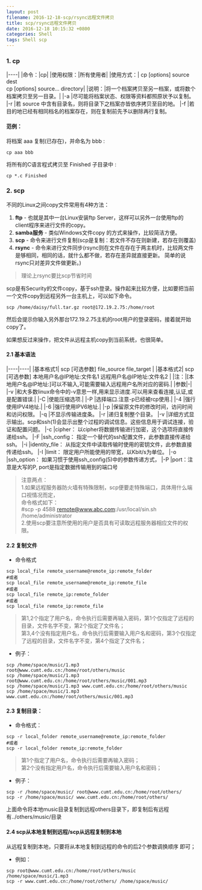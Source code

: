 ```yaml
---
layout: post
filename: 2016-12-18-scp/rsync远程文件拷贝
title: scp/rsync远程文件拷贝
date: 2016-12-18 10:15:32 +0800
categories: Shell
tags: Shell scp
---
```


### 1. cp

|----|
|命令：|cp|
|使用权限：|所有使用者|
|使用方式：| cp [options] source dest<br>cp [options] source... directory|
|说明：|将一个档案拷贝至另一档案，或将数个档案拷贝至另一目录。|
|-a |尽可能将档案状态、权限等资料都照原状予以复制。
|-r |若 source 中含有目录名，则将目录下之档案亦皆依序拷贝至目的地。
|-f |若目的地已经有相同档名的档案存在，则在复制前先予以删除再行复制。

#### 范例：

将档案 aaa 复制(已存在)，并命名为 bbb :

```shell
cp aaa bbb
```

将所有的C语言程式拷贝至 Finished 子目录中 :

```shell
cp *.c Finished
```

### 2. scp

不同的Linux之间copy文件常用有4种方法：

1. **ftp** - 也就是其中一台Linux安装ftp Server，这样可以另外一台使用ftp的client程序来进行文件的copy。
2. **samba服务** - 类似Windows文件copy 的方式来操作，比较简洁方便。
3. **scp** - 命令来进行文件复制(scp是复制：若文件不存在则新建，若存在则覆盖)
4. **rsync** - 命令来进行文件同步(rsync则在文件在存在于两主机时，比较两文件是够相同，相同的话，就什么都不做，若存在差异就直接更新。 简单的说rsync只对差异文件做更新。)

>理论上rsync要比scp节省时间

scp是有Security的文件copy，基于ssh登录。操作起来比较方便，比如要把当前一个文件copy到远程另外一台主机上，可以如下命令。

```shell
scp /home/daisy/full.tar.gz root@172.19.2.75:/home/root
```

然后会提示你输入另外那台172.19.2.75主机的root用户的登录密码，接着就开始copy了。

如果想反过来操作，把文件从远程主机copy到当前系统，也很简单。

#### 2.1 基本语法

|----|----|
|基本格式1| scp [可选参数] file_source file_target |
|基本格式2| scp [可选参数] 本地用户名@IP地址:文件名1 远程用户名@IP地址:文件名2 |
|注：|[本地用户名@IP地址:]可以不输入,可能需要输入远程用户名所对应的密码.|
|参数|-|
|-v |和大多数linux命令中的-v意思一样,用来显示进度.可以用来查看连接,认证,或是配置错误.|
|-C |使能压缩选项.|
|-P |选择端口.注意-p已经被rcp使用.|
|-4 |强行使用IPV4地址.|
|-6 |强行使用IPV6地址.|
|-p |保留原文件的修改时间，访问时间和访问权限。
|-q |不显示传输进度条。
|-r |递归复制整个目录。
|-v |详细方式显示输出。scp和ssh(1)会显示出整个过程的调试信息。这些信息用于调试连接，验证和配置问题。
|-c |cipher： 以cipher将数据传输进行加密，这个选项将直接传递给ssh。
|-F |ssh_config： 指定一个替代的ssh配置文件，此参数直接传递给ssh。
|-i |identity_file： 从指定文件中读取传输时使用的密钥文件，此参数直接传递给ssh。
|-l |limit： 限定用户所能使用的带宽，以Kbit/s为单位。
|-o |ssh_option： 如果习惯于使用ssh_config(5)中的参数传递方式，
|-P |port：注意是大写的P, port是指定数据传输用到的端口号

>注意两点：<br/>
>1.如果远程服务器防火墙有特殊限制，scp便要走特殊端口，具体用什么端口视情况而定，<br/>
>命令格式如下：<br/>
>#scp -p 4588 remote@www.abc.com:/usr/local/sin.sh /home/administrator<br/>
>2.使用scp要注意所使用的用户是否具有可读取远程服务器相应文件的权限。<br/>

#### 2.2 复制文件

* 命令格式

```shell
scp local_file remote_username@remote_ip:remote_folder
#或者 
scp local_file remote_username@remote_ip:remote_file 
#或者 
scp local_file remote_ip:remote_folder 
#或者 
scp local_file remote_ip:remote_file 
```

>第1,2个指定了用户名，命令执行后需要再输入密码，第1个仅指定了远程的目录，文件名字不变，第2个指定了文件名； <br>
>第3,4个没有指定用户名，命令执行后需要输入用户名和密码，第3个仅指定了远程的目录，文件名字不变，第4个指定了文件名； 

* 例子：

```shell
scp /home/space/music/1.mp3 root@www.cumt.edu.cn:/home/root/others/music 
scp /home/space/music/1.mp3 root@www.cumt.edu.cn:/home/root/others/music/001.mp3 
scp /home/space/music/1.mp3 www.cumt.edu.cn:/home/root/others/music 
scp /home/space/music/1.mp3 www.cumt.edu.cn:/home/root/others/music/001.mp3 
```

#### 2.3 复制目录：

* 命令格式：

```shell 
scp -r local_folder remote_username@remote_ip:remote_folder 
#或者 
scp -r local_folder remote_ip:remote_folder 
```

>第1个指定了用户名，命令执行后需要再输入密码； <br>
>第2个没有指定用户名，命令执行后需要输入用户名和密码； 

* 例子： 

```shell
scp -r /home/space/music/ root@www.cumt.edu.cn:/home/root/others/ 
scp -r /home/space/music/ www.cumt.edu.cn:/home/root/others/ 
```

上面命令将本地music目录复制到远程others目录下，即复制后有远程有../others/music/目录

#### 2.4 scp从本地复制到远程/scp从远程复制到本地 

从远程复制到本地，只要将从本地复制到远程的命令的后2个参数调换顺序 即可； 

* 例如： 

```shell
scp root@www.cumt.edu.cn:/home/root/others/music /home/space/music/1.mp3 
scp -r www.cumt.edu.cn:/home/root/others/ /home/space/music/
```


